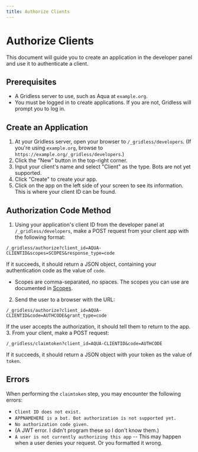 ```yaml
---
title: Authorize Clients
---
```

# Authorize Clients
This document will guide you to create an application in the developer panel and use it to authenticate a client.

## Prerequisites
* A Gridless server to use, such as Aqua at `example.org`.
* You must be logged in to create applications. If you are not, Gridless will prompt you to log in.

## Create an Application
1. At your Gridless server, open your browser to `/_gridless/developers`. (If you're using `example.org`, browse to `https://example.org/_gridless/developers`.)
2. Click the "New" button in the top-right corner.
3. Input your client's name and select "Client" as the type. Bots are not yet supported.
4. Click "Create" to create your app.
5. Click on the app on the left side of your screen to see its information. This is where your client ID can be found.

## Authorization Code Method
1. Using your application's client ID from the developer panel at `/_gridless/developers`, make a POST request from your client app with the following format:
```
/_gridless/authorize?client_id=AQUA-CLIENTID&scopes=SCOPES&response_type=code
```
  If it succeeds, it should return a JSON object, containing your authentication code as the value of `code`.
  * Scopes are comma-separated, no spaces. The scopes you can use are documented in [Scopes](./scopes/).
2. Send the user to a browser with the URL:
```
/_gridless/authorize?client_id=AQUA-CLIENTID&code=AUTHCODE&grant_type=code
```
  If the user accepts the authorization, it should tell them to return to the app.
3. From your client, make a POST request:
```
/_gridless/claimtoken?client_id=AQUA-CLIENTID&code=AUTHCODE
```
  If it succeeds, it should return a JSON object with your token as the value of `token`.

## Errors
When performing the `claimtoken` step, you may encounter the following errors:
* `Client ID does not exist.`
* `APPNAMEHERE is a bot. Bot authorization is not supported yet.`
* `No authorization code given.`
* (A JWT error. I didn't program these so I don't know them.)
* `A user is not currently authorizing this app` -- This may happen when a user denies your request. Or you formatted it wrong.